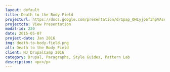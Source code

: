 ```yaml
---
layout: default
title: Death to the Body Field
projecturl: https://docs.google.com/presentation/d/1pap_OHLyjo6f3npVAsoaoKGG_SsLgtWvYUTfwm9GGB8/edit?usp=sharing
projectcta: View Presentation
modal-id: 220
date: 2015-05-07
project-date: Jan 2016
img: death-to-body-field.png
alt: Death to the Body Field
client: NJ DrupalCamp 2016
category: Drupal, Paragraphs, Style Guides, Pattern Lab
description: <p></p>
---
```

